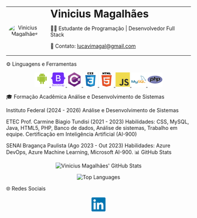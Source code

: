 <table style="width: 100%; border-collapse: collapse;"> <tr> <td style="width: 20%; text-align: center;"> <img src="https://avatars.githubusercontent.com/u/162904345?v=4" alt="Vinicius Magalhães" style="width: 100%; height: auto; border-radius: 50%;"/> </td> <td style="width: 80%; vertical-align: middle; padding-left: 20px;"> <h1 style="margin: 0;">Vinicius Magalhães</h1> <p>👨‍💻 Estudante de Programação | Desenvolvedor Full Stack</p> <p>📧 Contato: <a href="mailto:lucavimagal@gmail.com" target="_blank" rel="noreferrer">lucavimagal@gmail.com</a></p> </td> </tr> </table>
⚙️ Linguagens e Ferramentas
<p align="center"> <a href="https://github.com/Viniciusmagal/Apps" target="_blank" rel="noreferrer"> <img src="https://raw.githubusercontent.com/devicons/devicon/master/icons/android/android-original-wordmark.svg" alt="Android" width="40" height="40"/> </a> <a href="https://getbootstrap.com" target="_blank" rel="noreferrer"> <img src="https://raw.githubusercontent.com/devicons/devicon/master/icons/bootstrap/bootstrap-plain-wordmark.svg" alt="Bootstrap" width="40" height="40"/> </a> <a href="https://docs.microsoft.com/en-us/dotnet/csharp/" target="_blank" rel="noreferrer"> <img src="https://raw.githubusercontent.com/devicons/devicon/master/icons/csharp/csharp-original.svg" alt="C#" width="40" height="40"/> </a> <a href="https://www.w3schools.com/css/" target="_blank" rel="noreferrer"> <img src="https://raw.githubusercontent.com/devicons/devicon/master/icons/css3/css3-original-wordmark.svg" alt="CSS3" width="40" height="40"/> </a> <a href="https://github.com/Viniciusmagal/Web-projects" target="_blank" rel="noreferrer"> <img src="https://raw.githubusercontent.com/devicons/devicon/master/icons/html5/html5-original-wordmark.svg" alt="HTML5" width="40" height="40"/> </a> <a href="https://developer.mozilla.org/en-US/docs/Web/JavaScript" target="_blank" rel="noreferrer"> <img src="https://raw.githubusercontent.com/devicons/devicon/master/icons/javascript/javascript-original.svg" alt="JavaScript" width="40" height="40"/> </a> <a href="https://www.mysql.com/" target="_blank" rel="noreferrer"> <img src="https://raw.githubusercontent.com/devicons/devicon/master/icons/mysql/mysql-original-wordmark.svg" alt="MySQL" width="40" height="40"/> </a> <a href="https://github.com/Viniciusmagal/Web-projects" target="_blank" rel="noreferrer"> <img src="https://raw.githubusercontent.com/devicons/devicon/master/icons/php/php-original.svg" alt="PHP" width="40" height="40"/> </a> </p>
🎓 Formação Acadêmica
Análise e Desenvolvimento de Sistemas

Instituto Federal (2024 - 2026)
Análise e Desenvolvimento de Sistemas

ETEC Prof. Carmine Biagio Tundisi (2021 - 2023)
Habilidades: CSS, MySQL, Java, HTML5, PHP, Banco de dados, Análise de sistemas, Trabalho em equipe.
Certificação em Inteligência Artificial (AI-900)

SENAI Bragança Paulista (Ago 2023 - Out 2023)
Habilidades: Azure DevOps, Azure Machine Learning, Microsoft AI-900.
📊 GitHub Stats
<p align="center"> <img src="https://github-readme-stats.vercel.app/api?username=ViniciusMagal&show_icons=true&theme=radical" alt="Vinicius Magalhães' GitHub Stats" /> </p> <p align="center"> <img src="https://github-readme-stats.vercel.app/api/top-langs/?username=Viniciusmagal&layout=compact&langs_count=8&card_width=495" alt="Top Languages" /> </p>
🌐 Redes Sociais
<p align="center"> <a href="https://www.linkedin.com/in/vinicius-magalhães-5137402b9/" target="_blank" rel="noreferrer"> <img src="https://raw.githubusercontent.com/devicons/devicon/master/icons/linkedin/linkedin-original.svg" alt="LinkedIn" width="40" height="40"/> </a> </p>
